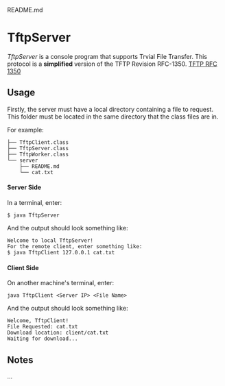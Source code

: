 README.md

# TftpServer

*TftpServer* is a console program that supports Trvial File Transfer.
This protocol is a **simplified** version of the TFTP Revision RFC-1350.
[TFTP RFC 1350](https://www.rfc-editor.org/rfc/rfc1350.txt)

## Usage

Firstly, the server must have a local directory containing a file to request.
This folder must be located in the same directory that the class files are in.

For example:
```	.
├── TftpClient.class
├── TftpServer.class
├── TftpWorker.class
└── server
    ├── README.md
    └── cat.txt
```
#### Server Side
In a terminal, enter:

`$ java TftpServer`

And the output should look something like:

``` 
Welcome to local TftpServer!
For the remote client, enter something like:
$ java TftpClient 127.0.0.1 cat.txt 
```

#### Client Side
On another machine's terminal, enter:

`java TftpClient <Server IP> <File Name>`

And the output should look something like:
```
Welcome, TftpClient!
File Requested: cat.txt
Download location: client/cat.txt
Waiting for download...
```

## Notes
...


